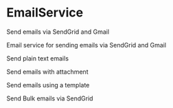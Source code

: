 # EmailService
Send emails via SendGrid and Gmail

Email service for sending emails via SendGrid and Gmail

Send plain text emails

Send emails with attachment

Send emails using a template

Send Bulk emails via SendGrid

